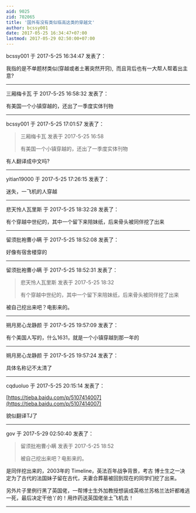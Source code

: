 ```yaml
---
aid: 9025
zid: 702065
title: '国外有没有类似临高这类的穿越文'
author: bcssy001
date: 2017-05-25 16:34:47+07:00
lastmod: 2017-05-29 02:50:00+07:00
---
```


bcssy001 于 2017-5-25 16:34:47 发表了：

我指的是不单题材类似(穿越或者土著突然开窍),  而且背后也有一大帮人帮着出主意?

---------

三厢梅卡瓦 于 2017-5-25 16:58:32 发表了：

有美国一个小镇穿越的，还出了一季度实体刊物

---------

bcssy001 于 2017-5-25 17:01:57 发表了：

> 三厢梅卡瓦 发表于 2017-5-25 16:58
> 
> 有美国一个小镇穿越的，还出了一季度实体刊物



有人翻译成中文吗?

---------

yitian19000 于 2017-5-25 17:26:15 发表了：

迷失，一飞机的人穿越

---------

悲天怜人瓦里斯 于 2017-5-25 18:32:28 发表了：

有个穿越中世纪的，其中一个留下来陪妹纸，后来骨头被同伴挖了出来

---------

留须批袍曹小瞒 于 2017-5-25 18:52:08 发表了：

好像有宿舍楼穿的

---------

留须批袍曹小瞒 于 2017-5-25 18:52:31 发表了：

> 悲天怜人瓦里斯 发表于 2017-5-25 18:32
> 
> 有个穿越中世纪的，其中一个留下来陪妹纸，后来骨头被同伴挖了出来



被自己挖出来吧？电影来的。

---------

朔月房心龙静颜 于 2017-5-25 19:57:09 发表了：

有个美国人写的，什么1631，就是一个小镇穿越到那一年的

---------

朔月房心龙静颜 于 2017-5-25 19:57:24 发表了：

具体名称记不太清了

---------

cqduoluo 于 2017-5-25 20:15:14 发表了：

[https://tieba.baidu.com/p/5107414007](https://tieba.baidu.com/p/5107414007)

貌似翻译TJ了

---------

gov 于 2017-5-29 02:50:40 发表了：

> 留须批袍曹小瞒 发表于 2017-5-25 18:52
> 
> 被自己挖出来吧？电影来的。



是同伴挖出来的，2003年的 Timeline，英法百年战争背景，考古 博士生之一决定为了古代的法国妹子留在古代，夫妻合葬墓被回到现在的同学们挖了出来。

另外片子里例行黑了英国佬，一帮博士生外加教授想装成英格兰苏格兰法奸都难逃一死，最后决定干他丫的！用炸药送英国佬坐土飞机去！

---------

